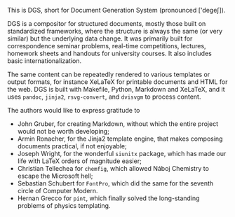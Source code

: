 This is DGS, short for Document Generation System (pronounced ['degeʃ]).

DGS is a compositor for structured documents, mostly those built on standardized frameworks,
where the structure is always the same (or very similar) but the underlying data change.
It was primarily built for correspondence seminar problems, real-time competitions,
lectures, homework sheets and handouts for university courses.
It also includes basic internationalization.

The same content can be repeatedly rendered to various templates or output formats,
for instance XeLaTeX for printable documents and HTML for the web.
DGS is built with Makefile, Python, Markdown and XeLaTeX, and it uses
`pandoc`, `jinja2`, `rsvg-convert`, and `dvisvgm` to process content.

The authors would like to express gratitude to

- John Gruber, for creating Markdown, without which the entire project would not be worth developing;
- Armin Ronacher, for the Jinja2 template engine, that makes composing documents practical, if not enjoyable;
- Joseph Wright, for the wonderful `siunitx` package, which has made our life with LaTeX orders of magnitude easier;
- Christian Tellechea for `chemfig`, which allowed Náboj Chemistry to escape the Microsoft hell;
- Sebastian Schubert for `FontPro`, which did the same for the seventh circle of Computer Modern.
- Hernan Grecco for `pint`, which finally solved the long-standing problems of physics templating.
